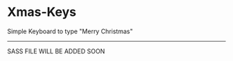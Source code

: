 # Xmas-Keys

Simple Keyboard to type "Merry Christmas"

---------------------------------------------

SASS FILE WILL BE ADDED SOON
